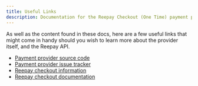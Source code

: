 ```yaml
---
title: Useful Links
description: Documentation for the Reepay Checkout (One Time) payment provider for Vendr, the eCommerce solution for Umbraco v8+
---
```


As well as the content found in these docs, here are a few useful links that might come in handy should you wish to learn more about the provider itself, and the Reepay API.

* [Payment provider source code](https://github.com/vendrcontrib/vendr-payment-provider-reepay)
* [Payment provider issue tracker](https://github.com/vendrcontrib/vendr-payment-provider-reepay/issues)
* [Reepay checkout information](https://docs.reepay.com/docs/reepay-checkout)
* [Reepay checkout documentation](https://docs.reepay.com/reference)